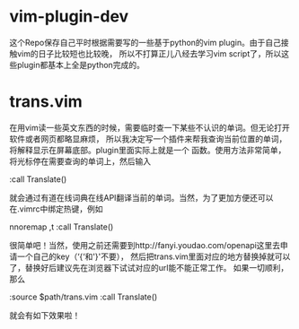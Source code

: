 vim-plugin-dev
==============

这个Repo保存自己平时根据需要写的一些基于python的vim plugin。由于自己接触vim的日子比较短也比较晚，
所以不打算正儿八经去学习vim script了，所以这些plugin都基本上全是python完成的。

# trans.vim 
在用vim读一些英文东西的时候，需要临时查一下某些不认识的单词。但无论打开软件或者网页都略显麻烦，
所以我决定写一个插件来帮我查询当前位置的单词，将解释显示在屏幕底部。plugin里面实际上就是一个
函数。使用方法非常简单，将光标停在需要查询的单词上，然后输入

:call Translate()

就会通过有道在线词典在线API翻译当前的单词。当然，为了更加方便还可以在.vimrc中绑定热键，例如

nnoremap <silent> ,t :call Translate() <CR>

很简单吧！当然，使用之前还需要到http://fanyi.youdao.com/openapi这里去申请一个自己的key（‘{‘和'}'不要），
然后把trans.vim里面对应的地方替换掉就可以了，替换好后建议先在浏览器下试试对应的url能不能正常工作。
如果一切顺利，那么

:source $path/trans.vim
:call Translate()

就会有如下效果啦！


